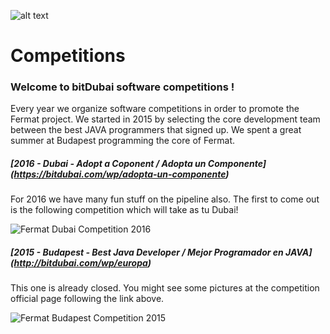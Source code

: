 
![alt text](https://github.com/bitDubai/media-kit/blob/master/Readme%20Image/Fermat%20Logotype/Fermat_Logo_3D.png "Fermat Logo")

# Competitions

### Welcome to bitDubai software competitions !

Every year we organize software competitions in order to promote the Fermat project. We started in 2015 by selecting the core development team between the best JAVA programmers that signed up. We spent a great summer at Budapest programming the core of Fermat.

##### [2016	- Dubai - Adopt a Coponent / Adopta un Componente] (https://bitdubai.com/wp/adopta-un-componente)
 
For 2016 we have many fun stuff on the pipeline also. The first to come out is the following competition which will take as tu Dubai!  
 
![Fermat Dubai Competition 2016](https://github.com/bitDubai/competition/blob/master/Adopta-Un-Componente-Brochure.jpg "Fermat Dubai Competition 2016")

##### [2015 - Budapest - Best Java Developer / Mejor Programador en JAVA] (http://bitdubai.com/wp/europa)

This one is already closed. You might see some pictures at the competition official page following the link above.

![Fermat Budapest Competition 2015](https://github.com/bitDubai/competition/blob/master/Concurso-Java-Europa.jpg "Fermat Budapest Competition 2015")
